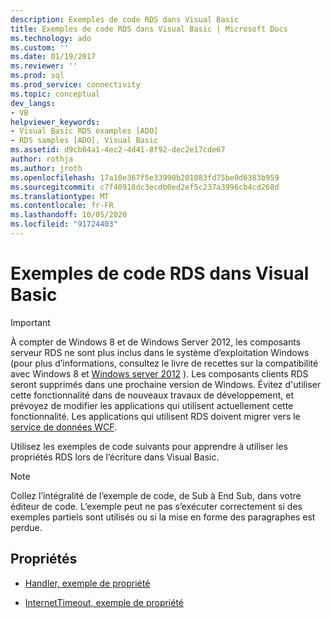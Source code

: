 ```yaml
---
description: Exemples de code RDS dans Visual Basic
title: Exemples de code RDS dans Visual Basic | Microsoft Docs
ms.technology: ado
ms.custom: ''
ms.date: 01/19/2017
ms.reviewer: ''
ms.prod: sql
ms.prod_service: connectivity
ms.topic: conceptual
dev_langs:
- VB
helpviewer_keywords:
- Visual Basic RDS examples [ADO]
- RDS samples [ADO], Visual Basic
ms.assetid: d9cb84a1-4ec2-4d41-8f92-dec2e17cde67
author: rothja
ms.author: jroth
ms.openlocfilehash: 17a10e367f5e33990b201083fd75be0d6383b959
ms.sourcegitcommit: c7f40918dc3ecdb0ed2ef5c237a3996cb4cd268d
ms.translationtype: MT
ms.contentlocale: fr-FR
ms.lasthandoff: 10/05/2020
ms.locfileid: "91724403"
---
```

# <a name="rds-code-examples-in-visual-basic"></a>Exemples de code RDS dans Visual Basic
> [!IMPORTANT]
>  À compter de Windows 8 et de Windows Server 2012, les composants serveur RDS ne sont plus inclus dans le système d’exploitation Windows (pour plus d’informations, consultez le livre de recettes sur la compatibilité avec Windows 8 et [Windows server 2012](https://www.microsoft.com/download/details.aspx?id=27416) ). Les composants clients RDS seront supprimés dans une prochaine version de Windows. Évitez d'utiliser cette fonctionnalité dans de nouveaux travaux de développement, et prévoyez de modifier les applications qui utilisent actuellement cette fonctionnalité. Les applications qui utilisent RDS doivent migrer vers le [service de données WCF](/dotnet/framework/wcf/).  
  
 Utilisez les exemples de code suivants pour apprendre à utiliser les propriétés RDS lors de l’écriture dans Visual Basic.  
  
> [!NOTE]
>  Collez l’intégralité de l’exemple de code, de Sub à End Sub, dans votre éditeur de code. L’exemple peut ne pas s’exécuter correctement si des exemples partiels sont utilisés ou si la mise en forme des paragraphes est perdue.  
  
## <a name="properties"></a>Propriétés  
  
-   [Handler, exemple de propriété](./handler-property-example-vb.md)  
  
-   [InternetTimeout, exemple de propriété](./internettimeout-property-example-vb.md)